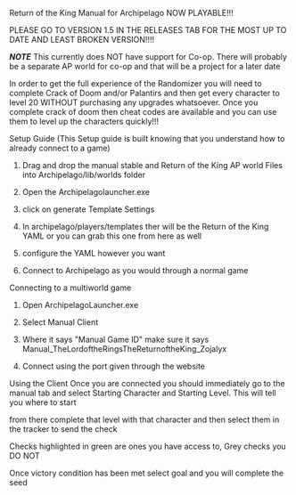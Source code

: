 Return of the King Manual for Archipelago NOW PLAYABLE!!! 

PLEASE GO TO VERSION 1.5 IN THE RELEASES TAB FOR THE MOST UP TO DATE AND LEAST BROKEN VERSION!!!! 


*****NOTE*****
This currently does NOT have support for Co-op. There will probably be a separate AP world for co-op and that will be a project for a later date 

In order to get the full experience of the Randomizer you will need to complete Crack of Doom and/or Palantirs and then get every character to level 20 WITHOUT purchasing any upgrades whatsoever. Once you complete crack of doom then cheat codes are available and you can use them to level up the characters quickly!!! 



Setup Guide (This Setup guide is built knowing that you understand how to already connect to a game)
1. Drag and drop the manual stable and Return of the King AP world Files into Archipelago/lib/worlds folder

2. Open the Archipelagolauncher.exe

3. click on generate Template Settings

4. In archipelago/players/templates ther will be the Return of the King YAML or you can grab this one from here as well 

5. configure the YAML however you want

6. Connect to Archipelago as you would through a normal game




Connecting to a multiworld game

1. Open ArchipelagoLauncher.exe

2. Select Manual Client

3. Where it says "Manual Game ID" make sure it says Manual_TheLordoftheRingsTheReturnoftheKing_Zojalyx

4. Connect using the port given through the website




Using the Client
Once you are connected you should immediately go to the manual tab and select Starting Character and Starting Level. This will tell you where to start

from there complete that level with that character and then select them in the tracker to send the check

Checks highlighted in green are ones you have access to, Grey checks you DO NOT

Once victory condition has been met select goal and you will complete the seed
